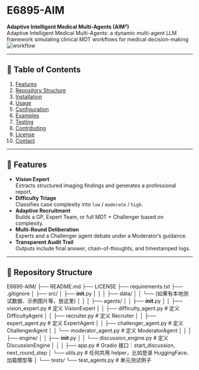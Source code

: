 # E6895-AIM

**Adaptive Intelligent Medical Multi-Agents (AIM²)**  
Adaptive Intelligent Medical Multi-Agents: a dynamic multi-agent LLM framework simulating clinical MDT workflows for medical decision-making
![workflow](https://github.com/user-attachments/assets/e4ad5614-d074-4961-85b5-9d20067b53c1)

---

## 📖 Table of Contents

1. [Features](#features)  
2. [Repository Structure](#repository-structure)  
3. [Installation](#installation)  
4. [Usage](#usage)  
5. [Configuration](#configuration)  
6. [Examples](#examples)  
7. [Testing](#testing)  
8. [Contributing](#contributing)  
9. [License](#license)  
10. [Contact](#contact)  

---

## 🌟 Features

- **Vision Expert**  
  Extracts structured imaging findings and generates a professional report.  
- **Difficulty Triage**  
  Classifies case complexity into `low` / `moderate` / `high`.  
- **Adaptive Recruitment**  
  Builds a GP, Expert Team, or full MDT + Challenger based on complexity.  
- **Multi-Round Deliberation**  
  Experts and a Challenger agent debate under a Moderator’s guidance.  
- **Transparent Audit Trail**  
  Outputs include final answer, chain-of-thoughts, and timestamped logs.  

---

## 📂 Repository Structure

E6895-AIM/
├── README.md
├── LICENSE
├── requirements.txt
├── .gitignore
│
├── src/
│   ├── __init__.py
│   │
│   ├── data/
│   │   └── (如果有本地测试数据、示例图片等，放这里)
│   │
│   ├── agents/
│   │   ├── __init__.py
│   │   ├── vision_expert.py      # 定义 VisionExpert
│   │   ├── difficulty_agent.py   # 定义 DifficultyAgent
│   │   ├── recruiter.py          # 定义 Recruiter
│   │   ├── expert_agent.py       # 定义 ExpertAgent
│   │   ├── challenger_agent.py   # 定义 ChallengerAgent
│   │   └── moderator_agent.py    # 定义 ModeratorAgent
│   │
│   ├── engine/
│   │   ├── __init__.py
│   │   └── discussion_engine.py  # 定义 DiscussionEngine
│   │
│   ├── app.py                    # Gradio 接口：start_discussion, next_round_step
│   └── utils.py                  # 任何共用 helper，比如登录 HuggingFace、加载模型等
│
└── tests/
    └── test_agents.py           # 单元测试例子

